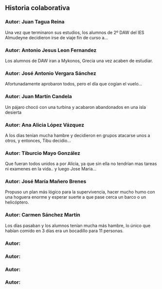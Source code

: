﻿## Historia colaborativa

### Autor: Juan Tagua Reina
Una vez que terminaron sus estudios, los alumnos de 2º DAW del IES Almudeyne decidieron irse de viaje fin de curso a...

### Autor: Antonio Jesus Leon Fernandez
Los alumnos de DAW iran a Mykonos, Grecia una vez acaben de estudiar. 

### Autor: José Antonio Vergara Sánchez
Afortunadamente aprobaron todos, pero el día que cogían el vuelo...

### Autor: Juan Martín Candela
Un pájaro chocó con una turbina y acabaron abandonados en una isla desierta

### Autor: Ana Alicia López Vázquez  
A los días tenían mucha hambre y decidieron en grupos atacarse unos a 
otros, y entonces, Tibu decidio...

### Autor: Tiburcio Mayo González
Que fueran todos unidos a por Alicia, ya que sin ella no tendrían mas tareas ni examenes en la vida.. y luego Jose Maria...

### Autor: José María Mañero Brenes
Propuso un plan más lógico para la supervivencia, hacer mucho humo con una hoguera enorme y esperar suerte a que pase cerca un barco o un helicóptero.

### Autor: Carmen Sánchez Martín
Los días pasaban y los alumnos tenían mucha más hambre, lo único que habían comido en 3 días era un bocadillo para 11 personas.

### Autor: 


### Autor: 


### Autor: 


### Autor: 


